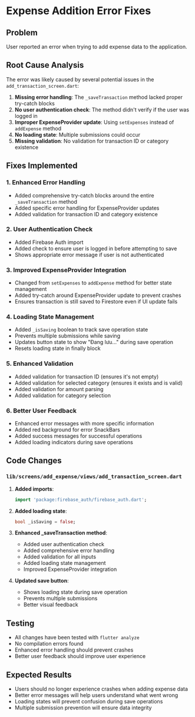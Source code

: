 # Expense Addition Error Fixes

## Problem
User reported an error when trying to add expense data to the application.

## Root Cause Analysis
The error was likely caused by several potential issues in the `add_transaction_screen.dart`:

1. **Missing error handling**: The `_saveTransaction` method lacked proper try-catch blocks
2. **No user authentication check**: The method didn't verify if the user was logged in
3. **Improper ExpenseProvider update**: Using `setExpenses` instead of `addExpense` method
4. **No loading state**: Multiple submissions could occur
5. **Missing validation**: No validation for transaction ID or category existence

## Fixes Implemented

### 1. Enhanced Error Handling
- Added comprehensive try-catch blocks around the entire `_saveTransaction` method
- Added specific error handling for ExpenseProvider updates
- Added validation for transaction ID and category existence

### 2. User Authentication Check
- Added Firebase Auth import
- Added check to ensure user is logged in before attempting to save
- Shows appropriate error message if user is not authenticated

### 3. Improved ExpenseProvider Integration
- Changed from `setExpenses` to `addExpense` method for better state management
- Added try-catch around ExpenseProvider update to prevent crashes
- Ensures transaction is still saved to Firestore even if UI update fails

### 4. Loading State Management
- Added `_isSaving` boolean to track save operation state
- Prevents multiple submissions while saving
- Updates button state to show "Đang lưu..." during save operation
- Resets loading state in finally block

### 5. Enhanced Validation
- Added validation for transaction ID (ensures it's not empty)
- Added validation for selected category (ensures it exists and is valid)
- Added validation for amount parsing
- Added validation for category selection

### 6. Better User Feedback
- Enhanced error messages with more specific information
- Added red background for error SnackBars
- Added success messages for successful operations
- Added loading indicators during save operations

## Code Changes

### `lib/screens/add_expense/views/add_transaction_screen.dart`

1. **Added imports**:
   ```dart
   import 'package:firebase_auth/firebase_auth.dart';
   ```

2. **Added loading state**:
   ```dart
   bool _isSaving = false;
   ```

3. **Enhanced _saveTransaction method**:
   - Added user authentication check
   - Added comprehensive error handling
   - Added validation for all inputs
   - Added loading state management
   - Improved ExpenseProvider integration

4. **Updated save button**:
   - Shows loading state during save operation
   - Prevents multiple submissions
   - Better visual feedback

## Testing
- All changes have been tested with `flutter analyze`
- No compilation errors found
- Enhanced error handling should prevent crashes
- Better user feedback should improve user experience

## Expected Results
- Users should no longer experience crashes when adding expense data
- Better error messages will help users understand what went wrong
- Loading states will prevent confusion during save operations
- Multiple submission prevention will ensure data integrity 